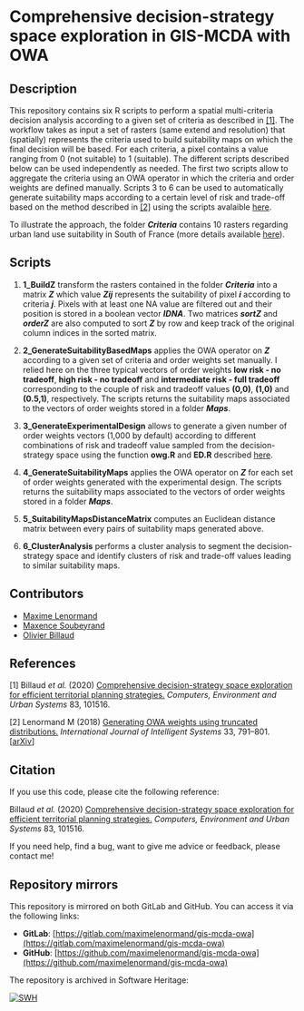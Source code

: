 # Comprehensive decision-strategy space exploration in GIS-MCDA with OWA

## Description

This repository contains six R scripts to perform a spatial multi-criteria 
decision analysis according to a given set of criteria as described in 
[[1]](https://www.sciencedirect.com/science/article/pii/S0198971520302490). The 
workflow takes as input a set of rasters (same extend and resolution) that 
(spatially) represents the criteria used to build suitability maps on which the 
final decision will be based. For each criteria, a pixel contains a value 
ranging from 0 (not suitable) to 1 (suitable). The different scripts described 
below can be used independently as needed. The first two scripts allow to 
aggregate the criteria using an OWA operator in which the criteria and order 
weights are defined manually. Scripts 3 to 6 can be used to automatically 
generate suitability maps according to a certain level of risk and trade-off 
based on the method described in 
[[2]](https://onlinelibrary.wiley.com/doi/full/10.1002/int.21963) using the 
scripts avalaible 
[here](https://github.com/maximelenormand/OWA-weights-generator). 

To illustrate the approach, the folder ***Criteria*** contains 10 rasters 
regarding urban land use suitability in South of France (more details available 
[here](https://www.sciencedirect.com/science/article/pii/S0198971520302490)).

## Scripts

1. **1_BuildZ** transform the rasters contained in the folder ***Criteria*** into a matrix ***Z*** which value ***Zij*** represents the suitability of pixel ***i*** according to criteria ***j***. Pixels with at least one NA value are filtered out and their position is stored in a boolean vector ***IDNA***. Two matrices ***sortZ*** and ***orderZ*** are also computed to sort ***Z*** by row and keep track of the original column indices in the sorted matrix.  

2. **2_GenerateSuitabilityBasedMaps** applies the OWA operator on ***Z*** according to a given set of criteria and order weights set manually. I relied here on the three typical vectors of order weights **low risk - no tradeoff**, **high risk - no tradeoff** and **intermediate risk - full tradeoff** corresponding to the couple of risk and tradeoff values **(0,0)**, **(1,0)** and **(0.5,1)**, respectively. The scripts returns the suitability maps associated to the vectors of order weights stored in a folder ***Maps***.

3. **3_GenerateExperimentalDesign** allows to generate a given number of order weights vectors (1,000 by default) according to different combinations of risk and tradeoff value sampled from the decision-strategy space using the function **owg.R** and **ED.R** described [here](https://github.com/maximelenormand/OWA-weights-generator).  

4. **4_GenerateSuitabilityMaps** applies the OWA operator on ***Z*** for each set of order weights generated with the experimental design. The scripts returns the suitability maps associated to the vectors of order weights stored in a folder ***Maps***.

5. **5_SuitabilityMapsDistanceMatrix** computes an Euclidean distance matrix between every pairs of suitability maps generated above. 

6. **6_ClusterAnalysis** performs a cluster analysis to segment the decision-strategy space and identify clusters of risk and trade-off values leading to similar suitability maps. 

## Contributors

- [Maxime Lenormand](https://www.maximelenormand.com/)
- [Maxence Soubeyrand](https://scholar.google.com/citations?user=tAPNCJQAAAAJ&hl=en)
- [Olivier Billaud](https://www.researchgate.net/profile/Olivier_Billaud)

## References

[1] Billaud *et al.* (2020) [Comprehensive decision-strategy space exploration for efficient territorial planning strategies.](https://www.sciencedirect.com/science/article/pii/S0198971520302490) 
*Computers, Environment and Urban Systems* 83, 101516.  

[2] Lenormand M (2018) [Generating OWA weights using truncated distributions.](https://onlinelibrary.wiley.com/doi/full/10.1002/int.21963) 
*International Journal of Intelligent Systems* 33, 791–801. [[arXiv](https://arxiv.org/abs/1709.04328)]

## Citation

If you use this code, please cite the following reference:

Billaud *et al.* (2020) [Comprehensive decision-strategy space exploration for efficient territorial planning strategies.](https://www.sciencedirect.com/science/article/pii/S0198971520302490) 
*Computers, Environment and Urban Systems* 83, 101516. 

If you need help, find a bug, want to give me advice or feedback, please contact me!

## Repository mirrors

This repository is mirrored on both GitLab and GitHub. You can access it via the following links:

- **GitLab**: [https://gitlab.com/maximelenormand/gis-mcda-owa](https://gitlab.com/maximelenormand/gis-mcda-owa)  
- **GitHub**: [https://github.com/maximelenormand/gis-mcda-owa](https://github.com/maximelenormand/gis-mcda-owa)  

The repository is archived in Software Heritage:

[![SWH](https://archive.softwareheritage.org/badge/origin/https://github.com/maximelenormand/gis-mcda-owa/)](https://archive.softwareheritage.org/browse/origin/?origin_url=https://github.com/maximelenormand/gis-mcda-owa)
